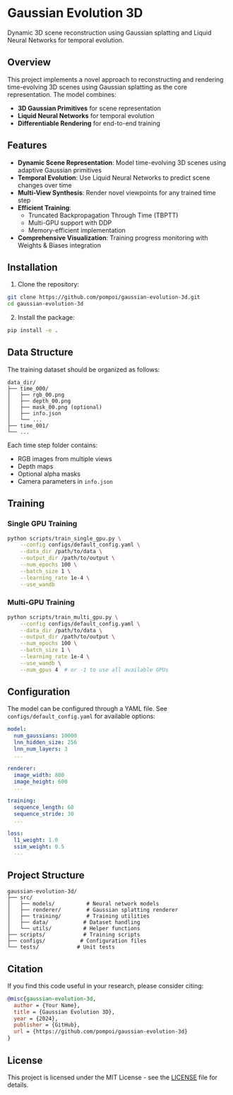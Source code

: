 # Gaussian Evolution 3D

Dynamic 3D scene reconstruction using Gaussian splatting and Liquid Neural Networks for temporal evolution.

## Overview

This project implements a novel approach to reconstructing and rendering time-evolving 3D scenes using Gaussian splatting as the core representation. The model combines:
- **3D Gaussian Primitives** for scene representation
- **Liquid Neural Networks** for temporal evolution
- **Differentiable Rendering** for end-to-end training

## Features

- **Dynamic Scene Representation**: Model time-evolving 3D scenes using adaptive Gaussian primitives
- **Temporal Evolution**: Use Liquid Neural Networks to predict scene changes over time
- **Multi-View Synthesis**: Render novel viewpoints for any trained time step
- **Efficient Training**: 
  - Truncated Backpropagation Through Time (TBPTT)
  - Multi-GPU support with DDP
  - Memory-efficient implementation
- **Comprehensive Visualization**: Training progress monitoring with Weights & Biases integration

## Installation

1. Clone the repository:
```bash
git clone https://github.com/pompoi/gaussian-evolution-3d.git
cd gaussian-evolution-3d
```

2. Install the package:
```bash
pip install -e .
```

## Data Structure

The training dataset should be organized as follows:
```
data_dir/
├── time_000/
│   ├── rgb_00.png
│   ├── depth_00.png
│   ├── mask_00.png (optional)
│   ├── info.json
│   └── ...
├── time_001/
└── ...
```

Each time step folder contains:
- RGB images from multiple views
- Depth maps
- Optional alpha masks
- Camera parameters in `info.json`

## Training

### Single GPU Training

```bash
python scripts/train_single_gpu.py \
    --config configs/default_config.yaml \
    --data_dir /path/to/data \
    --output_dir /path/to/output \
    --num_epochs 100 \
    --batch_size 1 \
    --learning_rate 1e-4 \
    --use_wandb
```

### Multi-GPU Training

```bash
python scripts/train_multi_gpu.py \
    --config configs/default_config.yaml \
    --data_dir /path/to/data \
    --output_dir /path/to/output \
    --num_epochs 100 \
    --batch_size 1 \
    --learning_rate 1e-4 \
    --use_wandb \
    --num_gpus 4  # or -1 to use all available GPUs
```

## Configuration

The model can be configured through a YAML file. See `configs/default_config.yaml` for available options:

```yaml
model:
  num_gaussians: 10000
  lnn_hidden_size: 256
  lnn_num_layers: 3
  ...

renderer:
  image_width: 800
  image_height: 600
  ...

training:
  sequence_length: 60
  sequence_stride: 30
  ...

loss:
  l1_weight: 1.0
  ssim_weight: 0.5
  ...
```

## Project Structure

```
gaussian-evolution-3d/
├── src/
│   ├── models/          # Neural network models
│   ├── renderer/        # Gaussian splatting renderer
│   ├── training/        # Training utilities
│   ├── data/           # Dataset handling
│   └── utils/          # Helper functions
├── scripts/            # Training scripts
├── configs/           # Configuration files
└── tests/            # Unit tests
```

## Citation

If you find this code useful in your research, please consider citing:

```bibtex
@misc{gaussian-evolution-3d,
  author = {Your Name},
  title = {Gaussian Evolution 3D},
  year = {2024},
  publisher = {GitHub},
  url = {https://github.com/pompoi/gaussian-evolution-3d}
}
```

## License

This project is licensed under the MIT License - see the [LICENSE](LICENSE) file for details.